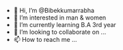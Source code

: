 - 👋 Hi, I’m @Bibekkumarrabha
- 👀 I’m interested in man & women
- 🌱 I’m currently learning B.A 3rd year
- 💞️ I’m looking to collaborate on ...
- 📫 How to reach me ...

<!---
Bibekkumarrabha/Bibekkumarrabha is a ✨ special ✨ repository because its `README.md` (this file) appears on your GitHub profile.
You can click the Preview link to take a look at your changes.
--->
